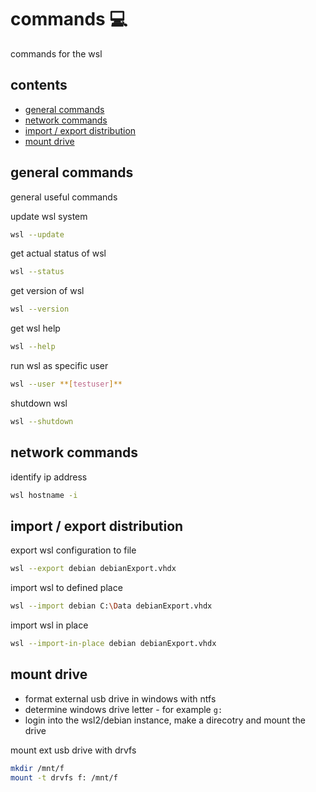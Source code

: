 <!-- omit in toc -->
# commands 💻

commands for the wsl

<!-- omit in toc -->
## contents

- [general commands](#general-commands)
- [network commands](#network-commands)
- [import / export distribution](#import--export-distribution)
- [mount drive](#mount-drive)

## general commands

general useful commands

update wsl system

```sh
wsl --update
```

get actual status of wsl

```sh
wsl --status
```

get version of wsl

```sh
wsl --version
```

get wsl help

```sh
wsl --help
```

run wsl as specific user

```sh
wsl --user **[testuser]**
```

shutdown wsl

```sh
wsl --shutdown
```

## network commands

identify ip address

```sh
wsl hostname -i
```

## import / export distribution

export wsl configuration to file

```sh
wsl --export debian debianExport.vhdx
```

import wsl to defined place

```sh
wsl --import debian C:\Data debianExport.vhdx
```

import wsl in place

```sh
wsl --import-in-place debian debianExport.vhdx
```

## mount drive

- format external usb drive in windows with ntfs
- determine windows drive letter - for example `g:`
- login into the wsl2/debian instance, make a direcotry and mount the drive

mount ext usb drive with drvfs

```sh
mkdir /mnt/f
mount -t drvfs f: /mnt/f
```
